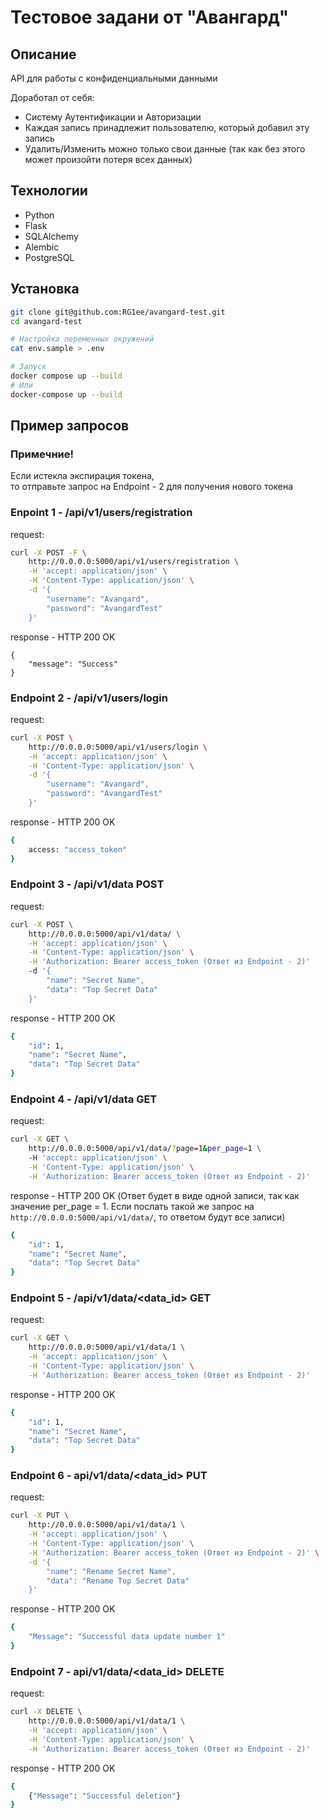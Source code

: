 # Тестовое задани от "Авангард"

## Описание
API для работы с конфиденциальными данными

Доработал от себя:
- Систему Аутентификации и Авторизации
- Каждая запись принадлежит пользователю, который добавил эту запись
- Удалить/Изменить можно только свои данные (так как без этого может произойти потеря всех данных)

## Технологии
- Python
- Flask
- SQLAlchemy
- Alembic
- PostgreSQL

## Установка
```bash
git clone git@github.com:RG1ee/avangard-test.git
cd avangard-test

# Настройка переменных окружений
cat env.sample > .env

# Запуск
docker compose up --build
# Или
docker-compose up --build
```

## Пример запросов

### Примечние!
Если истекла экспирация токена,\
то отправьте запрос на Endpoint - 2 для получения нового токена

### Enpoint 1 - /api/v1/users/registration
request:
```bash
curl -X POST -F \
    http://0.0.0.0:5000/api/v1/users/registration \
    -H 'accept: application/json' \
    -H 'Content-Type: application/json' \
    -d '{
        "username": "Avangard",
        "password": "AvangardTest"
    }'
```
response - HTTP 200 OK
```basj
{
    "message": "Success"
}
```

### Endpoint 2 - /api/v1/users/login
request:
```bash
curl -X POST \
    http://0.0.0.0:5000/api/v1/users/login \
    -H 'accept: application/json' \
    -H 'Content-Type: application/json' \
    -d '{
        "username": "Avangard",
        "password": "AvangardTest"
    }'
```
response - HTTP 200 OK
```bash
{
    access: "access_token"
}
```

### Endpoint 3 - /api/v1/data POST
request:
```bash
curl -X POST \
    http://0.0.0.0:5000/api/v1/data/ \
    -H 'accept: application/json' \
    -H 'Content-Type: application/json' \
    -H 'Authorization: Bearer access_token (Ответ из Endpoint - 2)'
    -d '{
        "name": "Secret Name",
        "data": "Top Secret Data"
    }'
```
response - HTTP 200 OK
```bash
{
    "id": 1,
    "name": "Secret Name",
    "data": "Top Secret Data"
}
```

### Endpoint 4 - /api/v1/data GET
request:
```bash
curl -X GET \
    http://0.0.0.0:5000/api/v1/data/?page=1&per_page=1 \
    -H 'accept: application/json' \
    -H 'Content-Type: application/json' \
    -H 'Authorization: Bearer access_token (Ответ из Endpoint - 2)'
```
response - HTTP 200 OK (Ответ будет в виде одной записи, так как значение per_page = 1. Если послать такой же запрос на `http://0.0.0.0:5000/api/v1/data/`, то ответом будут все записи)
```bash
{
    "id": 1,
    "name": "Secret Name",
    "data": "Top Secret Data"
}
```

### Endpoint 5 - /api/v1/data/<data_id> GET
request:
```bash
curl -X GET \
    http://0.0.0.0:5000/api/v1/data/1 \
    -H 'accept: application/json' \
    -H 'Content-Type: application/json' \
    -H 'Authorization: Bearer access_token (Ответ из Endpoint - 2)'
```
response - HTTP 200 OK
```bash
{
    "id": 1,
    "name": "Secret Name",
    "data": "Top Secret Data"
}
```

### Endpoint 6 - api/v1/data/<data_id> PUT
request:
```bash
curl -X PUT \
    http://0.0.0.0:5000/api/v1/data/1 \
    -H 'accept: application/json' \
    -H 'Content-Type: application/json' \
    -H 'Authorization: Bearer access_token (Ответ из Endpoint - 2)' \
    -d '{
        "name": "Rename Secret Name",
        "data": "Rename Top Secret Data"
    }'
```
response - HTTP 200 OK
```bash
{
    "Message": "Successful data update number 1"
}
```

### Endpoint 7 - api/v1/data/<data_id> DELETE
request:
```bash
curl -X DELETE \
    http://0.0.0.0:5000/api/v1/data/1 \
    -H 'accept: application/json' \
    -H 'Content-Type: application/json' \
    -H 'Authorization: Bearer access_token (Ответ из Endpoint - 2)'
```
response - HTTP 200 OK
```bash
{
    {"Message": "Successful deletion"}
}
```
